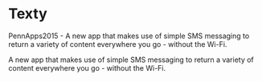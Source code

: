# Texty
PennApps2015 - A new app that makes use of simple SMS messaging to return a variety of content everywhere you go - without the Wi-Fi.

A new app that makes use of simple SMS messaging to return a variety of content everywhere you go - without the Wi-Fi.

